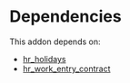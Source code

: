 # Dependencies

This addon depends on:

- [hr_holidays](../../../../odoo-bringout-oca-ocb-hr_holidays)
- [hr_work_entry_contract](../../../../odoo-bringout-oca-ocb-hr_work_entry_contract)
